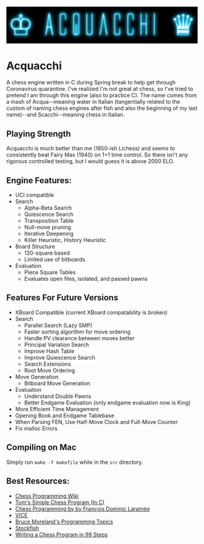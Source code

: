 ![Acquacchi Logo](https://github.com/samacqua/Acquacchi/blob/master/img/acquacchi.png)
# Acquacchi
A chess engine written in C during Spring break to help get through Coronavirus quarantine. I've realized I'm not great at chess, so I've tried to pretend I am through this engine (also to practice C). The name comes from a mash of Acqua--meaning water in Italian (tangentially related to the custom of naming chess engines after fish and also the beginning of my last name)--and Scacchi--meaning chess in Italian.

## Playing Strength
Acquacchi is much better than me (1850-ish Lichess) and seems to consistently beat Fairy Max (1940) on 1+1 time control. So there isn't any rigorous controlled testing, but I would guess it is above 2000 ELO.

## Engine Features:
* UCI compatible
* Search
    * Alpha-Beta Search
    * Quiescence Search
    * Transposition Table
    * Null-move pruning
    * Iterative Deepening
    * Killer Heuristic, History Heuristic
* Board Structure
    * 120-square based
    * Limited use of bitboards
* Evaluation
    * Piece Square Tables
    * Evaluates open files, isolated, and passed pawns
    
## Features For Future Versions
* XBoard Compatible (current XBoard compatability is broken)
* Search
    * Parallel Search (Lazy SMP)
    * Faster sorting algorithm for move ordering
    * Handle PV clearance between moves better
    * Principal Variation Search
    * Improve Hash Table
    * Improve Quiescence Search
    * Search Extensions
    * Root Move Ordering
* Move Generation
    * Bitboard Move Generation
* Evaluation
    * Understand Double Pawns
    * Better Endgame Evaluation (only endgame evaluation now is King)
* More Efficient Time Management
* Opening Book and Endgame Tablebase
* When Parsing FEN, Use Half-Move Clock and Full-Move Counter
* Fix malloc Errors

## Compiling on Mac
Simply run `make -f makefile` while in the `src` directory.
    
## Best Resources:
* [Chess Programming Wiki](https://www.chessprogramming.org/Main_Page)
* [Tom's Simple Chess Program (In C)](http://www.tckerrigan.com/Chess/TSCP/)
* [Chess Programming by by François Dominic Laramée](http://archive.gamedev.net/archive/reference/articles/article1014.html)
* [VICE](https://www.youtube.com/playlist?list=PLZ1QII7yudbc-Ky058TEaOstZHVbT-2hg)
* [Bruce Moreland's Programming Topics](https://web.archive.org/web/20071026090003/http://www.brucemo.com/compchess/programming/index.htm)
* [Stockfish](https://github.com/official-stockfish/Stockfish)
* [Writing a Chess Program in 99 Steps](http://web.archive.org/web/20120315032415/http://www.sluijten.com/forum/)
